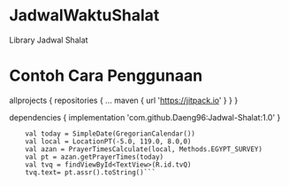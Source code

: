 # JadwalWaktuShalat
Library Jadwal Shalat

# Contoh Cara Penggunaan

allprojects {
		repositories {
			...
			maven { url 'https://jitpack.io' }
		}
	}
  
  dependencies {
	        implementation 'com.github.Daeng96:Jadwal-Shalat:1.0'
	}

        val today = SimpleDate(GregorianCalendar())
        val local = LocationPT(-5.0, 119.0, 8.0,0)
        val azan = PrayerTimesCalculate(local, Methods.EGYPT_SURVEY)
        val pt = azan.getPrayerTimes(today)
        val tvq = findViewById<TextView>(R.id.tvQ)
        tvq.text= pt.assr().toString()```
